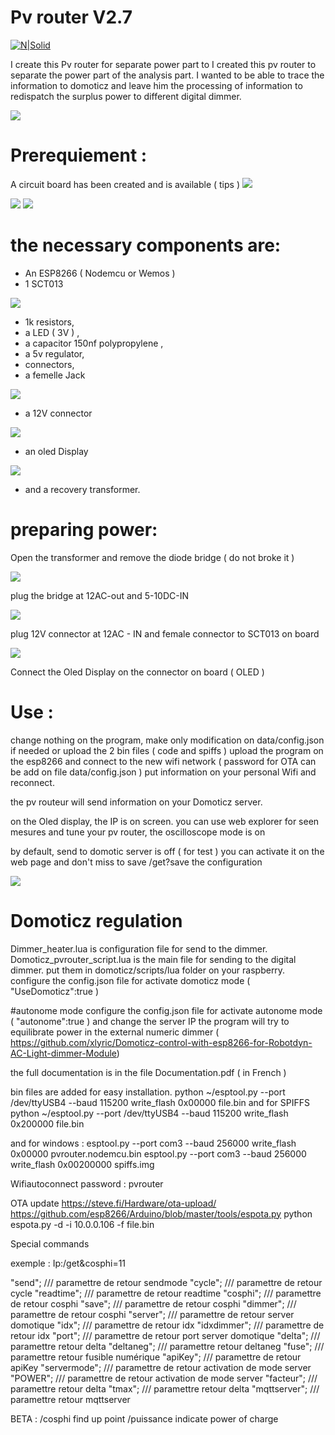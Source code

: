 # Pv router V2.7

[![N|Solid](https://cldup.com/dTxpPi9lDf.thumb.png)](https://nodesource.com/products/nsolid)

I create this Pv router for separate power part to I created this pv router to separate the power part of the analysis part. 
I wanted to be able to trace the information to domoticz and leave him the processing of information 
to redispatch the surplus power to different digital dimmer.

<img src="https://nsa40.casimages.com/img/2019/12/23/191223091410613885.png">

# Prerequiement : 
A circuit board has been created and is available ( tips ) 
<img src="https://nsa40.casimages.com/img/2019/09/05/190905103700235594.png">

<img src="https://nsa40.casimages.com/img/2019/08/22/190822020621726681.jpg">
                                                                           
<img src="https://nsa40.casimages.com/img/2019/08/22/190822020621896704.png">                                                                           

# the necessary components are: 
 - An ESP8266 ( Nodemcu or Wemos ) 
 - 1 SCT013

<img src="https://ae01.alicdn.com/kf/HTB1FVJSXEjrK1RkHFNRq6ySvpXaR/YHDC-30A-50A-100A-SCT013-Non-invasive-AC-Current-Sensor-Split-Core-Current-Transformer-New-sct013000.jpg_220x220xz.jpg">

 - 1k resistors, 
 - a LED ( 3V ) , 
 - a capacitor 150nf polypropylene , 
 - a 5v regulator, 
 - connectors, 
 - a femelle Jack 
<img src="https://ae01.alicdn.com/kf/HTB1f4P3aovrK1RjSszfq6xJNVXaj/2Pcs-Set-3-5MM-Audio-Jack-Socket-3-Pole-Black-Stereo-Solder-Panel-Mount-Gold-with.jpg_220x220xz.jpg">

 - a 12V connector
<img src="https://ae01.alicdn.com/kf/HTB1tgeJXsnrK1RkHFrdq6xCoFXa1/10Pcs-3A-12v-For-DC-Power-Supply-Jack-Socket-Female-Panel-Mount-Connector-5-5mm-2.jpg_220x220xz.jpg">

 - an oled Display 

<img src="https://ae01.alicdn.com/kf/HTB1uK6AX._rK1Rjy0Fcq6zEvVXac/0-96-inch-IIC-Serial-White-OLED-Display-Module-128X64-I2C-SSD1306-12864-LCD-Screen-Board.jpg_220x220xz.jpg">

 - and a recovery transformer. 

# preparing power: 
Open the transformer and remove the diode bridge ( do not broke it ) 

<img src ="https://nsa40.casimages.com/img/2019/06/14/190614104905615784.jpg">

plug the bridge at 12AC-out and 5-10DC-IN

<img src="https://nsa40.casimages.com/img/2019/06/14/190614104905866769.jpg">

plug 12V connector at 12AC - IN 
and female connector to SCT013 on board

<img src="https://nsa40.casimages.com/img/2019/06/14/190614104906116772.jpg">

Connect the Oled Display on the connector on board ( OLED ) 


# Use : 
change nothing on the program, make only modification on data/config.json if needed or upload the 2 bin files ( code and spiffs )
upload the program on the esp8266 and connect to the new wifi network ( password for OTA can be add on file data/config.json ) put information on your personal Wifi and reconnect. 

the pv routeur will send information on your Domoticz server. 

on the Oled display, the IP is on screen. 
you can use web explorer for seen mesures and tune your pv router, 
the oscilloscope mode is on 

by default, send to domotic server is off ( for test ) you can activate it on the web page and don't miss to save /get?save the configuration 

<img src="https://nsa40.casimages.com/img/2019/07/11/190711093838371624.png">

# Domoticz regulation
Dimmer_heater.lua is configuration file for send to the dimmer. 
Domoticz_pvrouter_script.lua is the main file for sending to the digital dimmer. 
put them in domoticz/scripts/lua folder on your raspberry.
configure the config.json file for activate domoticz mode ( "UseDomoticz":true )

#autonome mode
configure the config.json file for activate autonome mode ( "autonome":true ) and change the server IP
the program will try to equilibrate power in the external numeric dimmer ( https://github.com/xlyric/Domoticz-control-with-esp8266-for-Robotdyn-AC-Light-dimmer-Module)

the full documentation is in the file Documentation.pdf ( in French ) 

bin files are added for easy installation. 
python ~/esptool.py --port /dev/ttyUSB4 --baud 115200 write_flash 0x00000 file.bin
and for SPIFFS python ~/esptool.py --port /dev/ttyUSB4 --baud 115200 write_flash 0x200000 file.bin

and for windows : 
esptool.py --port com3 --baud 256000 write_flash 0x00000 pvrouter.nodemcu.bin 
esptool.py --port com3 --baud 256000 write_flash 0x00200000 spiffs.img 

Wifiautoconnect password : pvrouter 

OTA update 
https://steve.fi/Hardware/ota-upload/
https://github.com/esp8266/Arduino/blob/master/tools/espota.py
python espota.py -d  -i 10.0.0.106 -f file.bin


Special commands

exemple :
Ip:/get&cosphi=11

"send"; /// paramettre de retour sendmode
"cycle"; /// paramettre de retour cycle
"readtime"; /// paramettre de retour readtime
 "cosphi"; /// paramettre de retour cosphi
"save"; /// paramettre de retour cosphi
 "dimmer"; /// paramettre de retour cosphi
"server"; /// paramettre de retour server domotique
"idx"; /// paramettre de retour idx
"idxdimmer"; /// paramettre de retour idx
 "port"; /// paramettre de retour port server domotique
"delta"; /// paramettre retour delta
"deltaneg"; /// paramettre retour deltaneg
 "fuse"; /// paramettre retour fusible numérique
 "apiKey"; /// paramettre de retour apiKey
 "servermode"; /// paramettre de retour activation de mode server
 "POWER"; /// paramettre de retour activation de mode server
 "facteur"; /// paramettre retour delta
 "tmax"; /// paramettre retour delta
 "mqttserver"; /// paramettre retour mqttserver

BETA : 
/cosphi find up point
/puissance  indicate power of charge


